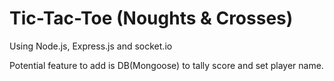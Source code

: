 # Tic-Tac-Toe (Noughts & Crosses)

Using Node.js, Express.js and socket.io

Potential feature to add is DB(Mongoose) to tally score and set player name. 
